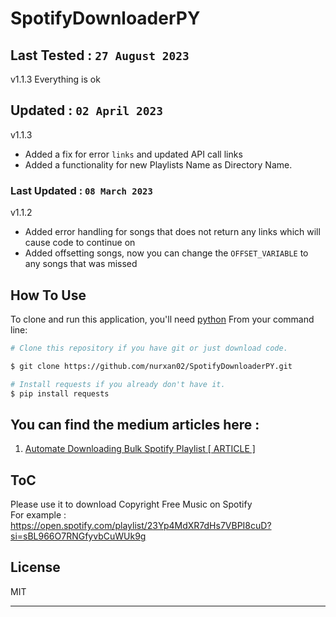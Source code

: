 # SpotifyDownloaderPY
## Last Tested :   `27 August 2023`
v1.1.3
Everything is ok

## Updated :   `02 April 2023`
v1.1.3
- Added a fix for error `links`  and updated API call links
- Added a functionality for new Playlists Name as Directory Name.

### Last Updated :   `08 March 2023`
v1.1.2
- Added error handling for songs that does not return any links which will cause code to continue on
- Added offsetting songs, now you can change the `OFFSET_VARIABLE`  to any songs that was missed

## How To Use

To clone and run this application, you'll need [python](https://www.python.org/) 
From your command line:

```bash
# Clone this repository if you have git or just download code.

$ git clone https://github.com/nurxan02/SpotifyDownloaderPY.git

# Install requests if you already don't have it.
$ pip install requests

```

## You can find the medium articles here : 
1. [Automate Downloading Bulk Spotify Playlist [ ARTICLE ]](https://surenjanath.medium.com/automating-spotify-playlist-music-download-spotify-free-version-3ca289bf59f7)



## ToC
Please use it to download Copyright Free Music on Spotify <br/>For example : https://open.spotify.com/playlist/23Yp4MdXR7dHs7VBPI8cuD?si=sBL966O7RNGfyvbCuWUk9g

## License

MIT

---


